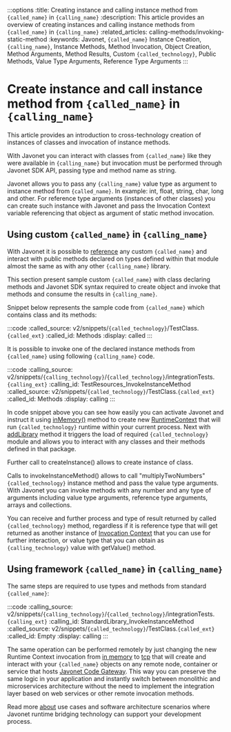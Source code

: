 :::options
:title: Creating instance and calling instance method from `{called_name}` in `{calling_name}`
:description: This article provides an overview of creating instances and calling instance methods from `{called_name}` in `{calling_name}`
:related_articles: calling-methods/invoking-static-method
:keywords: Javonet, `{called_name}` Instance Creation, `{calling_name}`, Instance Methods, Method Invocation, Object Creation, Method Arguments, Method Results, Custom `{called_technology}`, Public Methods, Value Type Arguments, Reference Type Arguments
:::

# Create instance and call instance method from `{called_name}` in `{calling_name}`
  
This article provides an introduction to cross-technology creation of instances of classes and invocation of instance methods.
  
With Javonet you can interact with classes from `{called_name}` like they were available in `{calling_name}` but invocation must be performed through Javonet SDK API, passing type and method name as string.   
  
Javonet allows you to pass any `{calling_name}` value type as argument to instance method from `{called_name}`. In example: int, float, string, char, long and other. For reference type arguments (instances of other classes) you can create such instance with Javonet and pass the Invocation Context variable referencing that object as argument of static method invocation.   
  
## Using custom `{called_name}` in `{calling_name}`
  
With Javonet it is possible to [reference](https://www.javonet.com/guides/v2/`{calling_technology}`/`{called_technology}`/getting-started/adding-references-to-libraries) any custom `{called_name}` and interact with public methods declared on types defined within that module almost the same as with any other `{calling_name}` library.  
  
This section present sample custom `{called_name}` with class declaring methods and Javonet SDK syntax required to create object and invoke that methods and consume the results in `{calling_name}`.  
  
Snippet below represents the sample code from `{called_name}` which contains class and its methods:  
  
:::code
:called_source: v2/snippets/`{called_technology}`/TestClass.`{called_ext}`
:called_id: Methods
:display: called
:::
  
It is possible to invoke one of the declared instance methods from `{called_name}` using following `{calling_name}` code.  
  
:::code
:calling_source: v2/snippets/`{calling_technology}`/`{called_technology}`/integrationTests.`{calling_ext}`
:calling_id: TestResources_InvokeInstanceMethod
:called_source: v2/snippets/`{called_technology}`/TestClass.`{called_ext}`
:called_id: Methods
:display: calling
:::

In code snippet above you can see how easily you can activate Javonet and instruct it using [inMemory()](/guides/v2/`{calling_technology}`/`{called_technology}`/foundations/in-memory-channel) method to create new [RuntimeContext](/guides/v2/`{calling_technology}`/`{called_technology}`/foundations/runtime-context) that will run `{called_technology}` runtime within your current process. Next with [addLibrary](/guides/v2/`{calling_technology}`/`{called_technology}`/getting-started/adding-references-to-libraries) method it triggers the load of required `{called_technology}` module and allows you to interact with any classes and their methods defined in that package.  
  
Further call to createInstance() allows to create instance of class.

Calls to invokeInstanceMethod() allows to call "multiplyTwoNumbers" `{called_technology}` instance method and pass the value type arguments. With Javonet you can invoke methods with any number and any type of arguments including value type arguments, reference type arguments, arrays and collections.  
  
You can receive and further process and type of result returned by called `{called_technology}` method, regardless if it is reference type that will get returned as another instance of [Invocation Context](/guides/v2/`{calling_technology}`/`{called_technology}`/foundations/invocation-context) that you can use for further interaction, or value type that you can obtain as `{calling_technology}` value with getValue() method.  
  
## Using framework `{called_name}` in `{calling_name}`

The same steps are required to use types and methods from standard `{called_name}`:

:::code 
:calling_source: v2/snippets/`{calling_technology}`/`{called_technology}`/integrationTests.`{calling_ext}`
:calling_id: StandardLibrary_InvokeInstanceMethod
:called_source: v2/snippets/`{called_technology}`/TestClass.`{called_ext}`
:called_id: Empty
:display: calling
:::

The same operation can be performed remotely by just changing the new Runtime Context invocation from [in memory](/guides/v2/`{calling_technology}`/`{called_technology}`/foundations/in-memory-channel) to [tcp](/guides/v2/`{calling_technology}`/`{called_technology}`/foundations/tcp-channel) that will create and interact with your `{called_name}` objects on any remote node, container or service that hosts [Javonet Code Gateway](/guides/v2/`{calling_technology}`/`{called_technology}`/javonet-code-gateway/about-javonet-code-gateway.md). This way you can preserve the same logic in your application and instantly switch between monolithic and microservices architecture without the need to implement the integration layer based on web services or other remote invocation methods.
  
Read more [about](/guides/v2/`{calling_technology}`/`{called_technology}`/getting-started/about-javonet) use cases and software architecture scenarios where Javonet runtime bridging technology can support your development process.
